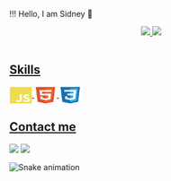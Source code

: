 !!! Hello, I am Sidney 👋


<div align="center">
  <a href="https://github.com/Sidney-Filho">
  <img height="180em" src="https://github-readme-stats.vercel.app/api?username=Sidney-Filho&show_icons=true&theme=white&include_all_commits=true&count_private=true"/>
  <img width="45%" src="https://github-readme-stats.vercel.app/api/top-langs/?username=Sidney-Filho&layout=compact&langs_count=7&theme=white"/> 
</div>
<div style="display: inline_block"><br>
  <h2>Skills</h2>
  <img align="center" alt="Sidney-Js" height="30" width="40" src="https://raw.githubusercontent.com/devicons/devicon/master/icons/javascript/javascript-plain.svg">
  <img align="center" alt="Sidney-HTML" height="30" width="40" src="https://raw.githubusercontent.com/devicons/devicon/master/icons/html5/html5-original.svg">
  <img align="center" alt="Sidney-CSS" height="30" width="40" src="https://raw.githubusercontent.com/devicons/devicon/master/icons/css3/css3-original.svg">
</div>
  
  ##
 
<div>
  <h2>Contact me</h2>
  <a href = "mailto:sidinhocontatoo@gmail.com"><img src="https://img.shields.io/badge/-Gmail-%23333?style=for-the-badge&logo=gmail&logoColor=white" target="_blank"></a>
  <a href="https://www.linkedin.com/in/sidney-costa-filho-543209255/" target="_blank"><img src="https://img.shields.io/badge/-LinkedIn-%230077B5?style=for-the-badge&logo=linkedin&logoColor=white" target="_blank"></a> 
  
   ![Snake animation](https://github.com/Sidney-Filho/Sidney-Filho/blob/output/github-contribution-grid-snake.svg)
  
</div>

